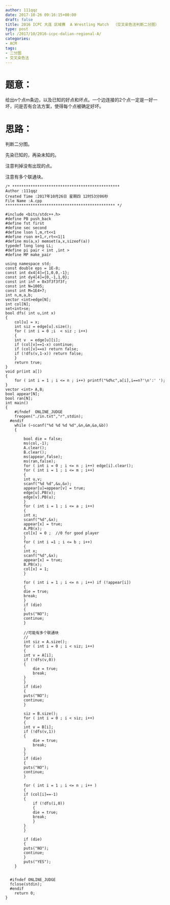 ```yaml
---
author: 111qqz
date: 2017-10-26 09:16:15+00:00
draft: false
title: 2016 ICPC 大连 区域赛  A Wrestling Match  （交叉染色法判断二分图）
type: post
url: /2017/10/2016-icpc-dalian-regional-A/
categories:
- ACM
tags:
- 二分图
- 交叉染色法
---
```


# 题意：



给出n个点m条边，以及已知的好点和坏点。一个边连接的2个点一定是一好一坏，问是否有合法方案，使得每个点被确定好坏。



# 思路：



判断二分图。

先染已知的，再染未知的。

注意判掉没有出现的点。

注意有多个联通块。


    
    /* ***********************************************
    Author :111qqz
    Created Time :2017年10月26日 星期四 12时53分06秒
    File Name :A.cpp
    ************************************************ */
    
    #include <bits/stdc++.h>
    #define PB push_back
    #define fst first
    #define sec second
    #define lson l,m,rt<<1
    #define rson m+1,r,rt<<1|1
    #define ms(a,x) memset(a,x,sizeof(a))
    typedef long long LL;
    #define pi pair < int ,int >
    #define MP make_pair
    
    using namespace std;
    const double eps = 1E-8;
    const int dx4[4]={1,0,0,-1};
    const int dy4[4]={0,-1,1,0};
    const int inf = 0x3f3f3f3f;
    const int N=1005;
    const int M=1E4+7;
    int n,m,a,b;
    vector <int>edge[N];
    int col[N];
    set<int>se;
    bool dfs( int u,int x)
    {
        col[u] = x;
        int siz = edge[u].size();
        for ( int i = 0 ;i  < siz ; i++)
        {
        int v  = edge[u][i];
        if (col[v]==1-x) continue;
        if (col[v]==x) return false;
        if (!dfs(v,1-x)) return false;
        }
        return true;
    }
    void pr(int a[])
    {
        for ( int i = 1 ; i <= n ; i++) printf("%d%c",a[i],i==n?'\n':' ');
    }
    vector <int> A,B;
    bool appear[N];
    bool ran[N];
    int main()
    {
        #ifndef  ONLINE_JUDGE 
        freopen("./in.txt","r",stdin);
      #endif
        while (~scanf("%d %d %d %d",&n,&m,&a,&b))
        {
    
            bool die = false;
            ms(col,-1);
            A.clear();
            B.clear();
            ms(appear,false);
            ms(ran,false);
            for ( int i = 0 ; i <= n ; i++) edge[i].clear();
            for ( int i = 1 ; i <= m ; i++)
            {
            int u,v;
            scanf("%d %d",&u,&v);
            appear[u]=appear[v] = true;
            edge[u].PB(v);
            edge[v].PB(u);
            }
            for ( int i = 1 ; i <= a ; i++)
            {
            int x;
            scanf("%d",&x);
            appear[x] = true;
            A.PB(x);
            col[x] = 0 ;  //0 for good player
            }
            for ( int i =1 ; i <= b ; i++)
            {
            int x;
            scanf("%d",&x);
            appear[x] = true;
            B.PB(x);
            col[x] = 1;
            }
    
            for ( int i = 1 ; i <= n ; i++) if (!appear[i])
            {
            die = true;
            break;
            }
            if (die)
            {
            puts("NO");
            continue;
            }
    
            //可能有多个联通块
            //
            int siz = A.size();
            for ( int i = 0 ; i < siz; i++)
            {
            int v = A[i];
            if (!dfs(v,0))
            {
                die = true;
                break;
            }
            }
            if (die)
            {
            puts("NO");
            continue;
            }
            
            siz = B.size();
            for ( int i = 0 ; i < siz; i++)
            {
            int v = B[i];
            if (!dfs(v,1))
            {
                die = true;
                break;
            }
            }
            if (die)
            {
            puts("NO");
            continue;
            }
    
            for ( int i = 1 ; i <= n ; i++ )
            {
            if (col[i]==-1)
            {
                if (!dfs(i,0))
                {
                die = true;
                break;
                }
            }
            }
    
            if (die)
            {
            puts("NO");
            continue;
            }
            puts("YES");
        }
    
    
      #ifndef ONLINE_JUDGE  
      fclose(stdin);
      #endif
        return 0;
    }
    








